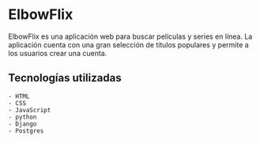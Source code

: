 # ElbowFlix

ElbowFlix es una aplicación web para buscar películas y series en línea. La aplicación cuenta con una gran selección de títulos populares y permite a los usuarios crear una cuenta.

## Tecnologías utilizadas

    - HTML
    - CSS
    - JavaScript
    - python
    - Django
    - Postgres
